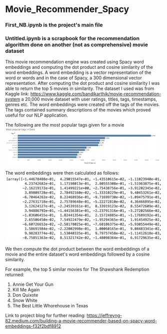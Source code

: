 # Movie_Recommender_Spacy

### First_NB.ipynb is the project's main file
### Untitled.ipynb is a scrapbook for the recommendation algorithm done on another (not as comprehensive) movie dataset

This movie recommendation engine was created using Spacy word embeddings and computing the dot product and cosine similarity of the word embeddings. A word embedding is a vector representation of the word or words and in the case of Spacy, a 300 dimensional vector representation. After computing the dot product and cosine similarity I was able to return the top 5 movies in similarity. The dataset I used was from Kaggle link: https://www.kaggle.com/bandikarthik/movie-recommendation-system a 20,000 movie dataset with user ratings, titles, tags, timestamps, genres etc. The word embeddings were created off the tags of the movies. The tags contained summary descriptions of the movies which proved useful for our NLP application. 

The following are the most popular tags given for a movie
![](images/most_pop_tags.png)

The word embeddings were then calculated as follows:
![](images/word_embedddings.png)

We then compute the dot product between the word embeddings of a movie and the entire dataset's word embeddings followed by a cosine similarity. 

For example, the top 5 similar movies for The Shawshank Redemption returned: 
1. Annie Get Your Gun 
2. Kill Me Again
3. Don Quixote
4. Snow White
5. The Best Little Whorehouse in Texas

Link to project blog for further reading:
https://jeffreyng-82.medium.com/building-a-movie-recommender-based-on-spacy-word-embeddings-f32f2bdf8912
